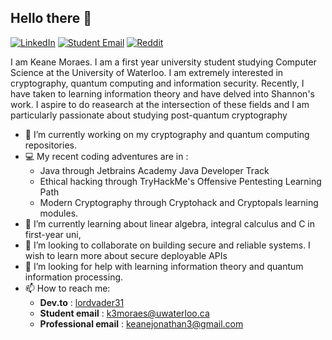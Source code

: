 ## Hello there 👋
[![LinkedIn](https://img.shields.io/badge/LinkedIn-0077B5?style=for-the-badge&logo=linkedin&logoColor=white)](https://www.linkedin.com/in/keane-moraes-858493167/)
[![Student Email](https://img.shields.io/badge/k3moraes@uwaterloo.ca-0078D4?style=for-the-badge&logo=microsoft-outlook&logoColor=white)](mailto:k3moraes@uwaterloo.ca)
[![Reddit](https://img.shields.io/badge/Reddit-FF4500?style=for-the-badge&logo=reddit&logoColor=white)](https://www.reddit.com/user/lordvader_31)

I am Keane Moraes. I am a first year university student studying Computer Science at the University of Waterloo. I am extremely interested in cryptography, quantum computing and information security. Recently, I have taken to learning information theory and have delved into Shannon's work. I aspire to do reasearch at the intersection of these fields and I am particularly passionate about studying post-quantum cryptography

- 🔭 I’m currently working on my cryptography and quantum computing repositories.
- 💻 My recent coding adventures are in :
  * Java through Jetbrains Academy Java Developer Track
  * Ethical hacking through TryHackMe's Offensive Pentesting Learning Path
  * Modern Cryptography through Cryptohack and Cryptopals learning modules.
- 🌱 I’m currently learning about linear algebra, integral calculus and C in first-year uni,
- 👯 I’m looking to collaborate on building secure and reliable systems. I wish to learn more about secure deployable APIs
- 🤔 I’m looking for help with learning information theory and quantum information processing.
- 📫 How to reach me:
  * __Dev.to__ : [lordvader31](https://dev.to/lordvader31)
  * __Student email__ : k3moraes@uwaterloo.ca
  * __Professional email__ : keanejonathan3@gmail.com
  

<!--
**LordVader31/LordVader31** is a ✨ _special_ ✨ repository because its `README.md` (this file) appears on your GitHub profile.

Here are some ideas to get you started:

- 🔭 I’m currently working on cryptography and quantum
- 🌱 I’m currently learning about linear algebra, integral calculus and C in first-year uni,
- 👯 I’m looking to collaborate on building secure and reliable systems. 
- 🤔 I’m looking for help with learning information theory and quantum information processing.
- 💬 Ask me about ...
- 📫 How to reach me: 
  * __LinkedIn__ : [Keane Moraes](https://www.linkedin.com/in/keane-moraes-858493167/)
  * __Dev.to__ : [lordvader31](https://dev.to/lordvader31)
  
- ⚡ Fun fact: 
-->
